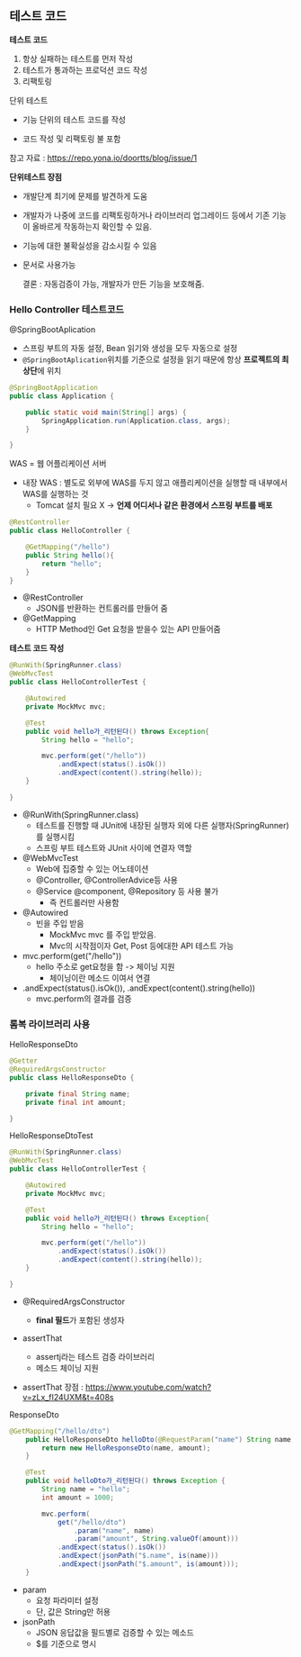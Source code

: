 ## 테스트 코드

**테스트 코드**

1. 항상 실패하는 테스트를 먼저 작성
2. 테스트가 통과하는 프로덕션 코드 작성
3. 리팩토링



단위 테스트

- 기능 단위의 테스트 코드를 작성

- 코드 작성 및 리팩토링 불 포함



참고 자료 : https://repo.yona.io/doortts/blog/issue/1



**단위테스트 장점**

- 개발단계 최기에 문제를 발견하게 도움
- 개발자가 나중에 코드를 리팩토링하거나 라이브러리 업그레이드 등에서 기존 기능이 올바르게 작동하는지 확인할 수 있음.
- 기능에 대한 불확실성을 감소시킬 수 있음
- 문서로 사용가능



  결론 : 자동검증이 가능, 개발자가 만든 기능을 보호해줌.   





### Hello Controller 테스트코드

@SpringBootAplication

- 스프링 부트의 자동 설정, Bean 읽기와 생성을 모두 자동으로 설정
- `@SpringBootAplication`위치를 기준으로 설정을 읽기 때문에 항상 **프로젝트의 최상단**에 위치

```java
@SpringBootApplication
public class Application {

    public static void main(String[] args) {
        SpringApplication.run(Application.class, args);
    }

}
```



WAS = 웹 어플리케이션 서버

- 내장 WAS : 별도로 외부에 WAS를 두지 않고 애플리케이션을 실행할 때 내부에서 WAS를 실행하는 것
  - Tomcat 설치 필요 X -> **언제 어디서나 같은 환경에서 스프링 부트를 배포**



```java
@RestController
public class HelloController {

    @GetMapping("/hello")
    public String hello(){
        return "hello";
    }
}
```

- @RestController
  - JSON를 반환하는 컨트롤러를 만들어 줌
- @GetMapping
  - HTTP Method인 Get 요청을 받을수 있는 API 만들어줌



**테스트 코드 작성**

```java
@RunWith(SpringRunner.class)
@WebMvcTest
public class HelloControllerTest {

    @Autowired
    private MockMvc mvc;

    @Test
    public void hello가_리턴된다() throws Exception{
        String hello = "hello";

        mvc.perform(get("/hello"))
            .andExpect(status().isOk())
            .andExpect(content().string(hello));
    }

}
```

- @RunWith(SpringRunner.class)
  - 테스트를 진행할 때 JUnit에 내장된 실행자 외에 다른 실행자(SpringRunner)를 실행시킴
  - 스프링 부트 테스트와 JUnit 사이에 연결자 역할
- @WebMvcTest
  - Web에 집중할 수 있는 어노테이션
  - @Controller, @ControllerAdvice등 사용
  - @Service @component, @Repository 등 사용 불가
    - 즉 컨트롤러만 사용함
- @Autowired
  - 빈을 주입 받음
    - MockMvc mvc 를 주입 받았음.
    - Mvc의 시작점이자 Get, Post 등에대한 API 테스트 가능
- mvc.perform(get("/hello"))
  - hello 주소로 get요청을 함  -> 체이닝 지원 
    - 체이닝이란 메소드 이여서  연결
- .andExpect(status().isOk()), .andExpect(content().string(hello))
  - mvc.perform의 결과를 검증



### 롬복 라이브러리 사용

HelloResponseDto

```java
@Getter
@RequiredArgsConstructor
public class HelloResponseDto {

    private final String name;
    private final int amount;

}
```



HelloResponseDtoTest

```java
@RunWith(SpringRunner.class)
@WebMvcTest
public class HelloControllerTest {

    @Autowired
    private MockMvc mvc;

    @Test
    public void hello가_리턴된다() throws Exception{
        String hello = "hello";

        mvc.perform(get("/hello"))
            .andExpect(status().isOk())
            .andExpect(content().string(hello));
    }

}
```



- @RequiredArgsConstructor
  - **final 필드**가 포함된 생성자

- assertThat
  - assertj라는 테스트 검증 라이브러리
  - 메소드 체이닝 지원
- assertThat 장점 : <https://www.youtube.com/watch?v=zLx_fI24UXM&t=408s>



ResponseDto

```java
@GetMapping("/hello/dto")
    public HelloResponseDto helloDto(@RequestParam("name") String name, @RequestParam("amount") int amount){
        return new HelloResponseDto(name, amount);
    }
```

```java
    @Test
    public void helloDto가_리턴된다() throws Exception {
        String name = "hello";
        int amount = 1000;

        mvc.perform(
            get("/hello/dto")
                .param("name", name)
                .param("amount", String.valueOf(amount)))
            .andExpect(status().isOk())
            .andExpect(jsonPath("$.name", is(name)))
            .andExpect(jsonPath("$.amount", is(amount)));
    }
```

- param
  - 요청 파라미터 설정
  - 단, 값은 String만 허용
- jsonPath
  - JSON 응답값을 필드별로 검증할 수 있는 메소드
  - $를 기준으로 명시